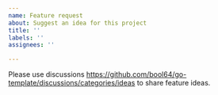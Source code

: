 ```yaml
---
name: Feature request
about: Suggest an idea for this project
title: ''
labels: ''
assignees: ''

---
```


Please use discussions https://github.com/bool64/go-template/discussions/categories/ideas to share feature ideas.
